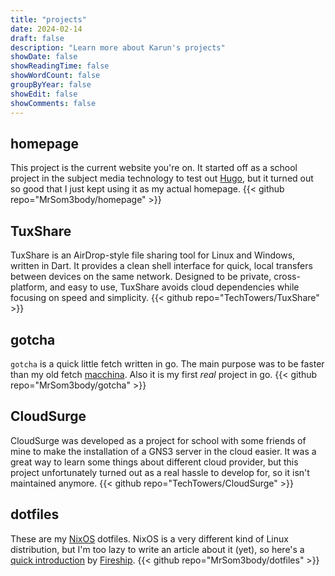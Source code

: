 ```yaml
---
title: "projects"
date: 2024-02-14
draft: false
description: "Learn more about Karun's projects"
showDate: false
showReadingTime: false
showWordCount: false
groupByYear: false
showEdit: false
showComments: false
---
```


## homepage

This project is the current website you're on. It started off as a school
project in the subject media technology to test out [Hugo](https://gohugo.io/),
but it turned out so good that I just kept using it as my actual homepage.
{{< github repo="MrSom3body/homepage" >}}

## TuxShare

TuxShare is an AirDrop-style file sharing tool for Linux and Windows, written
in Dart. It provides a clean shell interface for quick, local transfers between
devices on the same network. Designed to be private, cross-platform, and easy to
use, TuxShare avoids cloud dependencies while focusing on speed and simplicity.
{{< github repo="TechTowers/TuxShare" >}}

## gotcha

`gotcha` is a quick little fetch written in go. The main purpose was to be
faster than my old fetch [macchina](https://github.com/Macchina-CLI/macchina).
Also it is my first _real_ project in go.
{{< github repo="MrSom3body/gotcha" >}}

## CloudSurge

CloudSurge was developed as a project for school with some friends of mine
to make the installation of a GNS3 server in the cloud easier. It was a great
way to learn some things about different cloud provider, but this project
unfortunately turned out as a real hassle to develop for, so it isn't maintained
anymore.
{{< github repo="TechTowers/CloudSurge" >}}

## dotfiles

These are my [NixOS](https://nixos.org) dotfiles. NixOS is a very different
kind of Linux distribution, but I'm too lazy to write an article about it (yet),
so here's a [quick introduction](https://youtu.be/FJVFXsNzYZQ) by
[Fireship](https://www.youtube.com/@Fireship).
{{< github repo="MrSom3body/dotfiles" >}}
